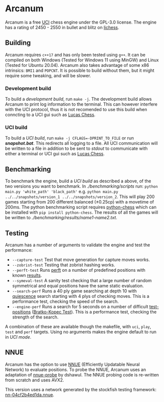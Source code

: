 # Arcanum
Arcanum is a free [UCI][uci-protocol] chess engine under the GPL-3.0 license.
The engine has a rating of 2450 - 2550 in bullet and blitz on [lichess][lichess].

## Building
Arcanum requires `c++17` and has only been tested using `g++`. It can be compiled on both Windows (Tested for Windows 11 using MinGW) and Linux (Tested for Ubuntu 20.04). Arcanum also takes advantage of some x86 intrinsics: `BMI1` and `POPCNT`. It is possible to build without them, but it might require some tweaking, and will be slower.

### Development build
To build a *development build*, run `make -j`. The development build allows Arcanum to print log information to the terminal. This can however interfere with the UCI protocol, thus it is not recomended to use this build when conncting to a UCI gui such as [Lucas Chess][lucas-chess].
### UCI build
To build a *UCI build*, run `make -j CFLAGS=-DPRINT_TO_FILE` or run ***snapshot.bat***. This redirects all logging to a file. All UCI communication will be written to a file in addition to be sent to *stdout* to communicate with either a terminal or UCI gui such as [Lucas Chess][lucas-chess].

## Benchmarking
To benchmark the engine, build a *UCI build* as described a above, of the two versions you want to benchmark. In *./benchmarking/scripts* run: `python main.py 'white_path' 'black_path'` e.g.
`python main.py ../../snapshots/version_1 ../../snapshots/version_2`. This will play 200 games starting from 200 different balanced (±0.25cp) with a movetime of 200ms.
The python benchmarking script requires [python-chess][python-chess] which can be installed with `pip install python-chess`. The results of all the games will be written to *./benchmarking/results/name1-name2.txt*.

## Testing
Arcanum has a number of arguments to validate the engine and test the performance:
* `--capture-test` Test that move generation for capture moves works.
* `--zobrist-test` Testing that zobrist hashing works.
* `--perft-test` Runs [perft][perft] on a number of predefined positions with known [results][perft-results].
* `--symeval-test` A sanity test checking that a large number of random symmetrical and equal positions have the same static evaluation.
* `--search-perf` Runs a 40 ply game searching at depth 10 with [quiescence][qsearch] search starting with 4 plys of checking moves. This is a performance test, checking the speed of the search.
* `--engine-perf` Runs a search for 5 seconds on a number of difficult [test-positions][test-positions] ([Bratko-Kopec Test][bkt]). This is a performance test, checking the strength of the search.

A combination of these are available though the makefile, with `uci`, `play`, `test` and `perf` targets.
Using no arguments makes the engine default to run in *UCI mode*.

## NNUE
Arcanum has the option to use [NNUE][nnue] (Efficiently Updatable Neural Network) to evaluate positions.
To probe the NNUE, Arcanum uses an adaptation of [nnue-probe][nnue-probe] by dshawul. The NNUE probing code is re-written from scratch and uses AVX2.

This version uses a network generated by the stockfish testing framework: [nn-04cf2b4ed1da.nnue][nnue-file].

[uci-protocol]: https://backscattering.de/chess/uci/
[lucas-chess]: https://lucaschess.pythonanywhere.com/
[python-chess]: https://python-chess.readthedocs.io/en/latest/
[perft]: https://www.chessprogramming.org/Perft
[perft-results]: https://www.chessprogramming.org/Perft_Results
[qsearch]: https://www.chessprogramming.org/Quiescence_Search
[test-positions]: https://www.chessprogramming.org/Test-Positions
[bkt]: https://www.chessprogramming.org/Bratko-Kopec_Test
[chess.com]: https://www.chess.com
[nnue]: https://www.chessprogramming.org/NNUE
[nnue-probe]: https://github.com/dshawul/nnue-probe
[lichess]: https://lichess.org/@/ArcanumBot
[nnue-file]: https://tests.stockfishchess.org/nns?network_name=nn-04cf2b4ed1da&user=